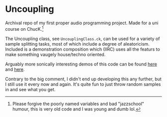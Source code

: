 # Uncoupling
Archival repo of my first proper audio programming project. Made for a uni course on ChucK.[^1]  

The Uncoupling class, see `UncouplingClass.ck`, can be used for a variety of sample splitting tasks, most of which include a degree of aleatoricism. Included is a demonstration composition which (IIRC) uses all the featurs to make something vaugely house/techno oriented.

Arguably more sonically interesting demos of this code can be found [here](https://youtu.be/_Y4DkZmrcEQ) and [here](https://succulentkeeper.bandcamp.com/track/succulent-keeper).  

Contrary to the big comment, I didn't end up developing this any further, but I still use it every now and again. It's quite fun to just throw random samples in and see what you get. 

[^1]: Please forgive the poorly named variables and bad "jazzschool" humour, this is very old code and I was young and dumb lol.   
